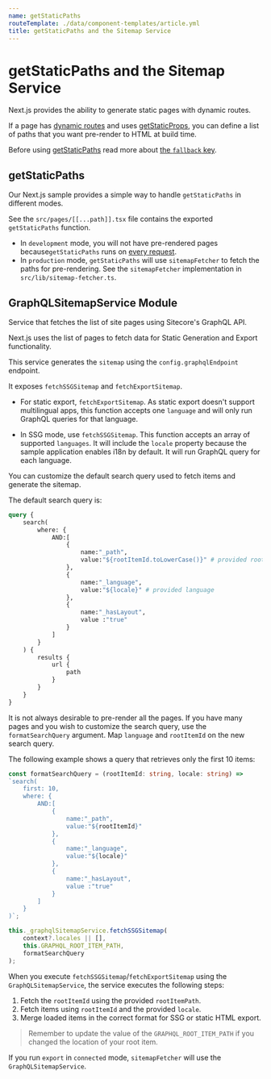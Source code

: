 ```yaml
---
name: getStaticPaths
routeTemplate: ./data/component-templates/article.yml
title: getStaticPaths and the Sitemap Service
---
```

# getStaticPaths and the Sitemap Service

Next.js provides the ability to generate static pages with dynamic routes. 

If a page has [dynamic routes](https://nextjs.org/docs/routing/dynamic-routes) and uses [getStaticProps](https://nextjs.org/docs/basic-features/data-fetching#getstaticprops-static-generation), you can define a list of paths that you want pre-render to HTML at build time.

Before using [getStaticPaths](https://nextjs.org/docs/basic-features/data-fetching#getstaticpaths-static-generation) read more about [the `fallback` key](https://nextjs.org/docs/basic-features/data-fetching#the-fallback-key-required).

## getStaticPaths

Our Next.js sample provides a simple way to handle `getStaticPaths` in different modes. 

See the `src/pages/[[...path]].tsx` file contains the exported `getStaticPaths` function.

* In `development` mode, you will not have pre-rendered pages because`getStaticPaths` runs on [every request](https://nextjs.org/docs/basic-features/data-fetching#runs-on-every-request-in-development-1).
* In `production` mode, `getStaticPaths` will use `sitemapFetcher` to fetch the paths for pre-rendering. See the `sitemapFetcher` implementation in `src/lib/sitemap-fetcher.ts`.

## GraphQLSitemapService Module

Service that fetches the list of site pages using Sitecore's GraphQL API. 

Next.js uses the list of pages to fetch data for Static Generation and Export functionality.



This service generates the `sitemap` using the `config.graphqlEndpoint` endpoint. 

It exposes `fetchSSGSitemap` and `fetchExportSitemap`.

* For static export, `fetchExportSitemap`. As static export doesn't support multilingual apps, this function accepts one `language` and will only run GraphQL queries for that language.

* In SSG mode, use `fetchSSGSitemap`. This function accepts an array of supported `languages`. It will include the `locale` property because the sample application enables i18n by default. It will run GraphQL query for each language.

You can customize the default search query used to fetch items and generate the sitemap.

The default search query is:

```graphql
query {
	search(
		where: {
			AND:[
				{
					name:"_path",
					value:"${rootItemId.toLowerCase()}" # provided root item id
				},
				{
					name:"_language",
					value:"${locale}" # provided language
				},
				{
					name:"_hasLayout",
					value :"true"
				}
			]
		}
	) {
		results {
			url {
				path
			}
		}
	}
}
```



It is not always desirable to pre-render all the pages. If you have many pages and you wish to customize the search query, use the `formatSearchQuery` argument. Map `language` and `rootItemId` on the new search query.

The following example shows a query that retrieves only the first 10 items:

```typescript
const formatSearchQuery = (rootItemId: string, locale: string) =>
`search(
	first: 10,
	where: {
		AND:[
			{
				name:"_path",
				value:"${rootItemId}"
			},
			{
				name:"_language",
				value:"${locale}"
			},
			{
				name:"_hasLayout",
				value :"true"
			}
		]
	}
)`;

this._graphqlSitemapService.fetchSSGSitemap(
	context?.locales || [],
	this.GRAPHQL_ROOT_ITEM_PATH,
	formatSearchQuery
);
```
When you execute `fetchSSGSitemap`/`fetchExportSitemap` using the `GraphQLSitemapService`, the service executes the following steps:

1. Fetch the `rootItemId` using the provided `rootItemPath`.
2. Fetch items using `rootItemId` and the provided `locale`.
3. Merge loaded items in the correct format for SSG or static HTML export.

> Remember to update the value of the `GRAPHQL_ROOT_ITEM_PATH` if you changed the location of your root item.



If you run `export` in `connected` mode, `sitemapFetcher` will use the `GraphQLSitemapService`.
